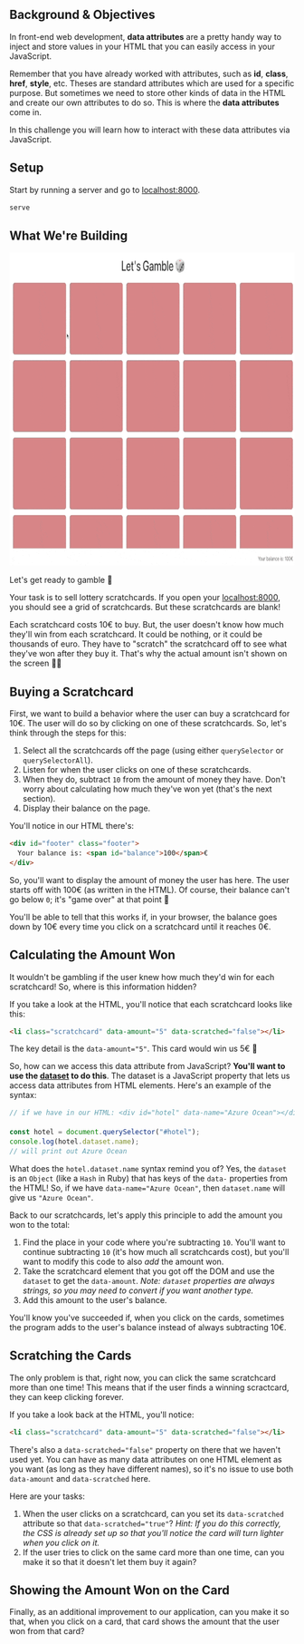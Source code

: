 ## Background & Objectives

In front-end web development, **data attributes** are a pretty handy way to inject and store values in your HTML that you can easily access in your JavaScript.

Remember that you have already worked with attributes, such as **id**, **class**, **href**, **style**, etc. Theses are standard attributes which are used for a specific purpose. But sometimes we need to store other kinds of data in the HTML and create our own attributes to do so. This is where the **data attributes** come in.

In this challenge you will learn how to interact with these data attributes via JavaScript.

## Setup

Start by running a server and go to [localhost:8000](http://localhost:8000).

```bash
serve
```

## What We're Building

<img src="https://raw.githubusercontent.com/lewagon/fullstack-images/master/frontend/scratchcards.gif"  width="800" height="552">

Let's get ready to gamble 🎲

Your task is to sell lottery scratchcards. If you open your [localhost:8000](http://localhost:8000), you should see a grid of scratchcards. But these scratchcards are blank!

Each scratchcard costs 10€ to buy. But, the user doesn't know how much they'll win from each scratchcard. It could be nothing, or it could be thousands of euro. They have to "scratch" the scratchcard off to see what they've won after they buy it. That's why the actual amount isn't shown on the screen 😶‍🌫️

## Buying a Scratchcard

First, we want to build a behavior where the user can buy a scratchcard for 10€. The user will do so by clicking on one of these scratchcards. So, let's think through the steps for this:

1. Select all the scratchcards off the page (using either `querySelector` or `querySelectorAll`).
2. Listen for when the user clicks on one of these scratchcards.
3. When they do, subtract `10` from the amount of money they have. Don't worry about calculating how much they've won yet (that's the next section).
4. Display their balance on the page.

You'll notice in our HTML there's:

```html
<div id="footer" class="footer">
  Your balance is: <span id="balance">100</span>€
</div>
```

So, you'll want to display the amount of money the user has here. The user starts off with 100€ (as written in the HTML). Of course, their balance can't go below `0`; it's "game over" at that point 👾

You'll be able to tell that this works if, in your browser, the balance goes down by 10€ every time you click on a scratchcard until it reaches 0€.

## Calculating the Amount Won

It wouldn't be gambling if the user knew how much they'd win for each scratchcard! So, where is this information hidden?

If you take a look at the HTML, you'll notice that each scratchcard looks like this:

```html
<li class="scratchcard" data-amount="5" data-scratched="false"></li>
```

The key detail is the `data-amount="5"`. This card would win us 5€ 🎉

So, how can we access this data attribute from JavaScript? **You'll want to use the [dataset](https://developer.mozilla.org/en-US/docs/Web/API/HTMLElement/dataset) to do this**. The dataset is a JavaScript property that lets us access data attributes from HTML elements. Here's an example of the syntax:

```js
// if we have in our HTML: <div id="hotel" data-name="Azure Ocean"></div>

const hotel = document.querySelector("#hotel");
console.log(hotel.dataset.name);
// will print out Azure Ocean
```

What does the `hotel.dataset.name` syntax remind you of? Yes, the `dataset` is an `Object` (like a `Hash` in Ruby) that has keys of the `data-` properties from the HTML! So, if we have `data-name="Azure Ocean"`, then `dataset.name` will give us `"Azure Ocean"`.

Back to our scratchcards, let's apply this principle to add the amount you won to the total:

1. Find the place in your code where you're subtracting `10`. You'll want to continue subtracting `10` (it's how much all scratchcards cost), but you'll want to modify this code to also _add_ the amount won.
2. Take the scratchcard element that you got off the DOM and use the `dataset` to get the `data-amount`. _Note: `dataset` properties are always strings, so you may need to convert if you want another type._
3. Add this amount to the user's balance.

You'll know you've succeeded if, when you click on the cards, sometimes the program adds to the user's balance instead of always subtracting 10€.

## Scratching the Cards

The only problem is that, right now, you can click the same scratchcard more than one time! This means that if the user finds a winning scractcard, they can keep clicking forever.

If you take a look back at the HTML, you'll notice:

```html
<li class="scratchcard" data-amount="5" data-scratched="false"></li>
```

There's also a `data-scratched="false"` property on there that we haven't used yet. You can have as many data attributes on one HTML element as you want (as long as they have different names), so it's no issue to use both `data-amount` and `data-scratched` here.

Here are your tasks:

1. When the user clicks on a scratchcard, can you set its `data-scratched` attribute so that `data-scratched="true"`? _Hint: If you do this correctly, the CSS is already set up so that you'll notice the card will turn lighter when you click on it._
2. If the user tries to click on the same card more than one time, can you make it so that it doesn't let them buy it again?

## Showing the Amount Won on the Card

Finally, as an additional improvement to our application, can you make it so that, when you click on a card, that card shows the amount that the user won from that card?
